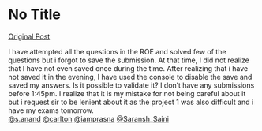 # No Title

[Original Post](https://discourse.onlinedegree.iitm.ac.in/t/168832/84)

<p>I have attempted all the questions in the ROE and solved few of the questions but i forgot to save the submission. At that time, I did not realize that I have not even saved once during the time. After realizing that i have not saved it in the evening, I have used the console to disable the save and saved my answers. Is it possible to validate it? I don’t have any submissions before 1:45pm. I realize that it is my mistake for not being careful about it but i request sir to be lenient about it as the project 1 was also difficult and i have my exams tomorrow.<br>
<a class="mention" href="/u/s.anand">@s.anand</a> <a class="mention" href="/u/carlton">@carlton</a> <a class="mention" href="/u/iamprasna">@iamprasna</a> <a class="mention" href="/u/saransh_saini">@Saransh_Saini</a></p>